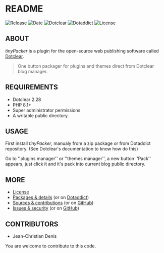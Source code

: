 # README

[![Release](https://img.shields.io/badge/release-1.4.1-a2cbe9.svg)](https://git.dotclear.watch/JcDenis/tinyPacker/releases)
![Date](https://img.shields.io/badge/date-2023.10.07-c44d58.svg)
[![Dotclear](https://img.shields.io/badge/dotclear-v2.28-137bbb.svg)](https://fr.dotclear.org/download)
[![Dotaddict](https://img.shields.io/badge/dotaddict-official-9ac123.svg)](https://plugins.dotaddict.org/dc2/details/tinyPacker)
[![License](https://img.shields.io/badge/license-GPL--2.0-ececec.svg)](https://git.dotclear.watch/JcDenis/tinyPacker/src/branch/master/LICENSE)

## ABOUT

_tinyPacker_ is a plugin for the open-source web publishing software called [Dotclear](https://www.dotclear.org).

> One button packager for plugins and themes direct from Dotclear blog manager.

## REQUIREMENTS

* Dotclear 2.28
* PHP 8.1+
* Super administrator permissions
* A writable public directory.

## USAGE

First install _tinyPacker_, manualy from a zip package or from 
Dotaddict repository. (See Dotclear's documentation to know how do this)

Go to ''plugins manager'' or ''themes manager'', 
a new button ''Pack'' appears, just click it 
and it's pack into current blog public directory.

## MORE

* [License](https://git.dotclear.watch/JcDenis/tinyPacker/src/branch/master/LICENSE)
* [Packages & details](https://git.dotclear.watch/JcDenis/tinyPacker/releases) (or on [Dotaddict](https://plugins.dotaddict.org/dc2/details/tinyPacker))
* [Sources & contributions](https://git.dotclear.watch/JcDenis/tinyPacker) (or on [GitHub](https://github.com/JcDenis/tinyPacker))
* [Issues & security](https://git.dotclear.watch/JcDenis/tinyPacker/issues) (or on [GitHub](https://github.com/JcDenis/tinyPacker/issues))

## CONTRIBUTORS

* Jean-Christian Denis

You are welcome to contribute to this code.
